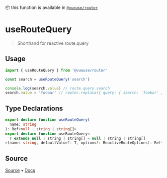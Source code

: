 <!--DEMO_STARTS--><!--DEMO_ENDS-->

<!--HEAD_STARTS-->
📦 this function is available in [`@vueuse/router`](/?path=/story/router--readme)


<!--HEAD_ENDS-->

# useRouteQuery

> Shorthand for reactive route.query 

## Usage

```ts
import { useRouteQuery } from '@vueuse/router'

const search = useRouteQuery('search')

console.log(search.value) // route.query.search
search.value = 'foobar' // router.replace({ query: { search: 'foobar' } })
```


<!--FOOTER_STARTS-->
## Type Declarations

```typescript
export declare function useRouteQuery(
  name: string
): Ref<null | string | string[]>
export declare function useRouteQuery<
  T extends null | string | string[] = null | string | string[]
>(name: string, defaultValue?: T, options?: ReactiveRouteOptions): Ref<T>
```

## Source

[Source](https://github.com/antfu/vueuse/blob/master/packages/router/useRouteQuery/index.ts) • [Docs](https://github.com/antfu/vueuse/blob/master/packages/router/useRouteQuery/index.md)


<!--FOOTER_ENDS-->